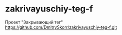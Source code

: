 # zakrivayuschiy-teg-f
Проект "Закрывающий тег"
https://github.com/DmitrySkorr/zakrivayuschiy-teg-f.git
